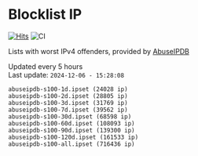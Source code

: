 # Blocklist IP

[![Hits](https://hits.seeyoufarm.com/api/count/incr/badge.svg?url=https%3A%2F%2Fgithub.com%2Fborestad%2Fblocklist-ip%2F&count_bg=%2379C83D&title_bg=%23555555&icon=&icon_color=%23E7E7E7&title=hits&edge_flat=false)](https://hits.seeyoufarm.com)  ![CI](https://img.shields.io/github/workflow/status/borestad/blocklist-ip/CI?style=flat-square)

Lists with worst IPv4 offenders, provided by [AbuseIPDB](https://www.abuseipdb.com/)

<!-- FOOTER-PLACEHOLDER -->
Updated every 5 hours<br>
Last update: `2024-12-06 - 15:28:08`
```
abuseipdb-s100-1d.ipset (24028 ip)
abuseipdb-s100-2d.ipset (28805 ip)
abuseipdb-s100-3d.ipset (31769 ip)
abuseipdb-s100-7d.ipset (39562 ip)
abuseipdb-s100-30d.ipset (68598 ip)
abuseipdb-s100-60d.ipset (108093 ip)
abuseipdb-s100-90d.ipset (139300 ip)
abuseipdb-s100-120d.ipset (161533 ip)
abuseipdb-s100-all.ipset (716436 ip)
```
